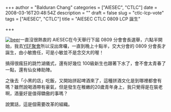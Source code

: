 +++
author = "Balduran Chang"
categories = ["AIESEC", "CTLC"]
date = 2008-03-16T20:48:54Z
description = ""
draft = false
slug = "ctlc-lcp-vote"
tags = ["AIESEC", "CTLC"]
title = "AIESEC CTLC 0809 LCP 誕生"

+++


[![beer](http://www.cs.nctu.edu.tw/~changcc/wordpress/wp-content/uploads/2008/03/dsc00038.thumbnail.JPG)](http://www.cs.nctu.edu.tw/~changcc/wordpress/wp-content/uploads/2008/03/dsc00038.JPG "beer")一直沒很熱衷的 AIESEC在今天舉行下屆 0809 分會會長選舉，六點半開始，我去[YEF聚會](http://www.cs.nctu.edu.tw/~changcc/wordpress/2008/03/17/yef-hsinchu-meetup/)所以沒出席囉，一直到晚上十點半，交大分會的 0809 分會長才誕生，由小敏擔任，可是小敏並不是念交大的喔！

搞得很瘋狂的跳竹湖儀式，還有好幾位 100級新生也跟著下水了，會不會太青春了一點，還有仙女棒助陣。

之後去「小黑的店」吃飯，又開始拼起啤酒來了，這種拼酒文化是到哪裡都會有嗎？雖然說喝酒帶有豪氣，但是發生在稚嫩的20歲青年身上，我只覺得是在裝老啊，酒量好是值得驕傲的事嗎？

說實話，這是個需要改革的組織。

